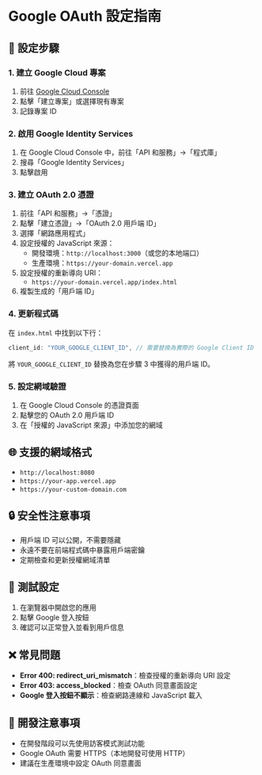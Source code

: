 # Google OAuth 設定指南

## 🔧 設定步驟

### 1. 建立 Google Cloud 專案
1. 前往 [Google Cloud Console](https://console.cloud.google.com/)
2. 點擊「建立專案」或選擇現有專案
3. 記錄專案 ID

### 2. 啟用 Google Identity Services
1. 在 Google Cloud Console 中，前往「API 和服務」→「程式庫」
2. 搜尋「Google Identity Services」
3. 點擊啟用

### 3. 建立 OAuth 2.0 憑證
1. 前往「API 和服務」→「憑證」
2. 點擊「建立憑證」→「OAuth 2.0 用戶端 ID」
3. 選擇「網路應用程式」
4. 設定授權的 JavaScript 來源：
   - 開發環境：`http://localhost:3000`（或您的本地端口）
   - 生產環境：`https://your-domain.vercel.app`
5. 設定授權的重新導向 URI：
   - `https://your-domain.vercel.app/index.html`
6. 複製生成的「用戶端 ID」

### 4. 更新程式碼
在 `index.html` 中找到以下行：
```javascript
client_id: "YOUR_GOOGLE_CLIENT_ID", // 需要替換為實際的 Google Client ID
```

將 `YOUR_GOOGLE_CLIENT_ID` 替換為您在步驟 3 中獲得的用戶端 ID。

### 5. 設定網域驗證
1. 在 Google Cloud Console 的憑證頁面
2. 點擊您的 OAuth 2.0 用戶端 ID
3. 在「授權的 JavaScript 來源」中添加您的網域

## 🌐 支援的網域格式
- `http://localhost:8080`
- `https://your-app.vercel.app`
- `https://your-custom-domain.com`

## 🔒 安全性注意事項
- 用戶端 ID 可以公開，不需要隱藏
- 永遠不要在前端程式碼中暴露用戶端密鑰
- 定期檢查和更新授權網域清單

## 🧪 測試設定
1. 在瀏覽器中開啟您的應用
2. 點擊 Google 登入按鈕
3. 確認可以正常登入並看到用戶信息

## ❌ 常見問題
- **Error 400: redirect_uri_mismatch**：檢查授權的重新導向 URI 設定
- **Error 403: access_blocked**：檢查 OAuth 同意畫面設定
- **Google 登入按鈕不顯示**：檢查網路連線和 JavaScript 載入

## 📝 開發注意事項
- 在開發階段可以先使用訪客模式測試功能
- Google OAuth 需要 HTTPS（本地開發可使用 HTTP）
- 建議在生產環境中設定 OAuth 同意畫面
